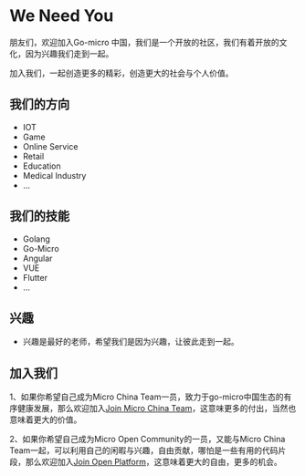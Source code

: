 # We Need You

朋友们，欢迎加入Go-micro 中国，我们是一个开放的社区，我们有着开放的文化，因为兴趣我们走到一起。

加入我们，一起创造更多的精彩，创造更大的社会与个人价值。

## 我们的方向

+ IOT
+ Game
+ Online Service
+ Retail
+ Education
+ Medical Industry
+ ...

## 我们的技能

+ Golang
+ Go-Micro
+ Angular
+ VUE
+ Flutter
+ ...

## 兴趣

+ 兴趣是最好的老师，希望我们是因为兴趣，让彼此走到一起。

## 加入我们

1、如果你希望自己成为Micro China Team一员，致力于go-micro中国生态的有序健康发展，那么欢迎加入[Join Micro China Team](https://github.com/micro-in-cn/Notice#%E5%8A%A0%E5%85%A5micro-china-team)，这意味更多的付出，当然也意味着更大的价值。


2、如果你希望自己成为Micro Open Community的一员，又能与Micro China Team一起，可以利用自己的闲暇与兴趣，自由贡献，哪怕是一些有用的代码片段，那么欢迎加入[Join Open Platform](https://github.com/micro-in-cn/Notice#%E5%8A%A0%E5%85%A5micro-open-community)，这意味着更大的自由，更多的机会。

